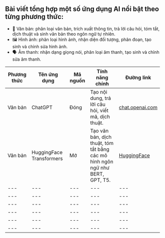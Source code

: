 ## Bài viết tổng hợp một số ứng dụng AI nổi bật theo từng phương thức:
* 📝 Văn bản: phân loại văn bản, trích xuất thông tin, trả lời câu hỏi, tóm tắt, dịch thuật và sinh văn bản theo ngôn ngữ tự nhiên.
* 🖼️ Hình ảnh: phân loại hình ảnh, nhận diện đối tượng, phân đoạn, tạo sinh và chỉnh sửa hình ảnh.
* 🗣️ Âm thanh: nhận dạng giọng nói, phân loại âm thanh, tạo sinh và chỉnh sửa âm thanh.

| Phương thức| Tên ứng dụng| Mã nguồn|Tính năng chính|Đường link|
|---|---|---|---|---|
|Văn bản|ChatGPT| Đóng |Tạo nội dung, trả lời câu hỏi, viết mã, dịch thuật.|[chat.openai.com](https://chat.openai.com) |
|Văn bản|HuggingFace Transformers|Mở|Tạo văn bản, dịch thuật, tóm tắt bằng các mô hình ngôn ngữ như BERT, GPT, T5.|[HuggingFace](https://github.com/huggingface/transformers)|
|---|---|---|---|---|
|---|---|---|---|---|
|---|---|---|---|---|
|---|---|---|---|---|
|---|---|---|---|---|
|---|---|---|---|---|
